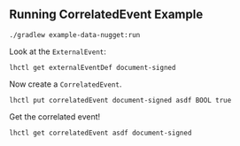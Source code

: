 ## Running CorrelatedEvent Example

```
./gradlew example-data-nugget:run
```

Look at the `ExternalEvent`:

```
lhctl get externalEventDef document-signed
```

Now create a `CorrelatedEvent`.

```
lhctl put correlatedEvent document-signed asdf BOOL true
```

Get the correlated event!

```
lhctl get correlatedEvent asdf document-signed
```
